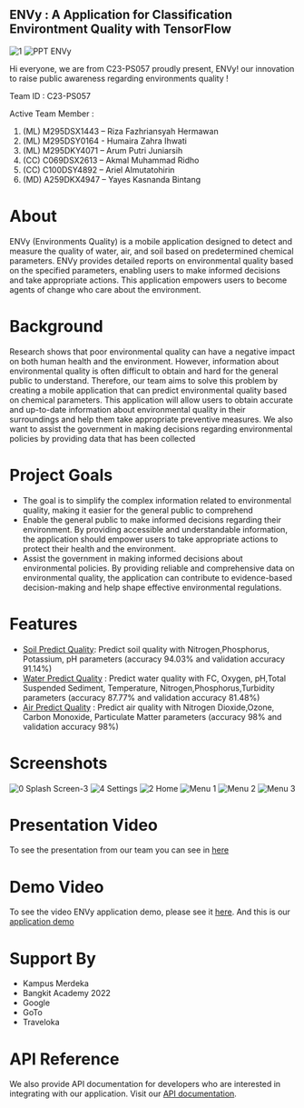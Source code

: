 ##  ****ENVy : A Application for Classification Environtment Quality with TensorFlow****
![1](https://github.com/ykbintang/Groco_Corn-plant-disease-detection-system/assets/126853793/53de9f07-a252-45f8-824f-42ce8212bae3)
![PPT ENVy](https://github.com/ykbintang/Groco_Corn-plant-disease-detection-system/assets/126853793/6ca03539-f3df-466e-b20f-bc35d74a89ae)

Hi everyone, we are from C23-PS057  proudly present, ENVy!
our innovation to raise public awareness regarding environments quality !

Team ID : C23-PS057 

Active Team Member :
1. (ML) M295DSX1443 – Riza Fazhriansyah Hermawan 
2. (ML) M295DSY0164 - Humaira Zahra Ihwati 
3. (ML)  M295DKY4071 – Arum Putri Juniarsih 
4. (CC) C069DSX2613 – Akmal Muhammad Ridho 
5. (CC) C100DSY4892 – Ariel Almutatohirin 
6. (MD) A259DKX4947 – Yayes Kasnanda Bintang
   
# About
ENVy (Environments Quality) is a mobile application designed to detect and measure the quality of water, air, and soil based on predetermined chemical parameters. ENVy provides detailed reports on environmental quality based on the specified parameters, enabling users to make informed decisions and take appropriate actions. This application empowers users to become agents of change who care about the environment.

# Background
Research shows that poor environmental quality can have a negative impact on both human health and the environment. However, information about environmental quality is often difficult to obtain and hard for the general public to understand. Therefore, our team aims to solve this problem by creating a mobile application that can predict environmental quality based on chemical parameters. This application will allow users to obtain accurate and up-to-date information about environmental quality in their surroundings and help them take appropriate preventive measures. We also want to assist the government in making decisions regarding environmental policies by providing data that has been collected

# Project Goals
- The goal is to simplify the complex information related to environmental quality, making it easier for the general public to comprehend
- Enable the general public to make informed decisions regarding their environment. By providing accessible and understandable information,
the application should empower users to take appropriate actions to
protect their health and the environment.
- Assist the government in making informed decisions about environmental
policies. By providing reliable and comprehensive data on environmental
quality, the application can contribute to evidence-based decision-making
and help shape effective environmental regulations.

# Features
  - [Soil Predict Quality](https://colab.research.google.com/drive/1ePbPR4LnEpe2FCwHuwFDZhwKMnxiz2Fw?usp=drive_link): Predict soil quality with Nitrogen,Phosphorus, Potassium, pH parameters (accuracy 94.03% and validation accuracy 91.14%)
  - [Water Predict Quality](https://colab.research.google.com/drive/19MmQ6BhpWw09TwLgfmosaj2tB80bjAg1?usp=drive_link) : Predict water quality with FC, Oxygen, pH,Total Suspended Sediment, Temperature, Nitrogen,Phosphorus,Turbidity parameters (accuracy 87.77% and validation accuracy 81.48%)
  - [Air Predict Quality](https://colab.research.google.com/drive/17gD6_P7ClBwBsklMLaXzZ-QMBHeKwxyG?usp=drive_link)   : Predict air quality with Nitrogen     Dioxide,Ozone, Carbon Monoxide, Particulate Matter parameters (accuracy 98% and validation accuracy 98%)

# Screenshots
![0  Splash Screen-3](https://github.com/ykbintang/Groco_Corn-plant-disease-detection-system/assets/126853793/28163de1-4f0e-4902-a6cd-728129b144f3)
![4  Settings](https://github.com/ykbintang/Groco_Corn-plant-disease-detection-system/assets/126853793/ce4252f6-57db-4b39-be68-f74f3e631811)
![2  Home](https://github.com/ykbintang/Groco_Corn-plant-disease-detection-system/assets/126853793/32f081e6-6313-40e3-91a3-6c8a95a786b5)
![Menu 1](https://github.com/ykbintang/Groco_Corn-plant-disease-detection-system/assets/126853793/2c90b0ae-068a-4dce-b1e4-572025649895)
![Menu 2](https://github.com/ykbintang/Groco_Corn-plant-disease-detection-system/assets/126853793/4d1c04b2-11e4-4015-a0e7-3b181b05a97e)
![Menu 3](https://github.com/ykbintang/Groco_Corn-plant-disease-detection-system/assets/126853793/177b6ef7-a566-4281-945c-4299bba537a1)

# Presentation Video
To see the presentation from our team you can see in  [here](https://youtu.be/U66PEWyMAVc) 

# Demo Video
To see the video ENVy application demo, please see it [here](https://youtu.be/k7WVqg96EsE). And this is our [application demo](https://drive.google.com/file/d/1-cupzojoiS6rcPTpDWw2Za_UTSVmtFtn/view?usp=sharing)

# Support By
- Kampus Merdeka
- Bangkit Academy 2022
- Google
- GoTo
- Traveloka

# API Reference
We also provide API documentation for developers who are interested in integrating with our application. Visit our [API documentation](https://crossroads-mbd2rndo6a-et.a.run.app/docs).

# 




